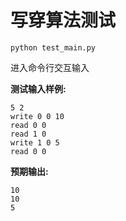 # 写穿算法测试

`python test_main.py`

进入命令行交互输入

**测试输入样例:**

```shell
5 2
write 0 0 10
read 0 0
read 1 0
write 1 0 5
read 0 0
```

**预期输出:**

```shell
10
10
5
```
